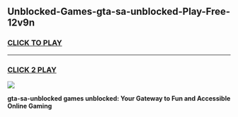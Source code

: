 
## Unblocked-Games-gta-sa-unblocked-Play-Free-12v9n
<h3>
<a href="https://premium76.site?title=gta-sa-unblocked&ref=19M">CLICK TO PLAY</a></h3>
<hr>

<h3>
<a href="https://premium76.site?title=gta-sa-unblocked&ref=19M">CLICK 2 PLAY</a>
  
</h3>

<a href="https://premium76.site?title=gta-sa-unblocked&ref=19M"><img src="https://clearcache.store/games.png"></a>


**gta-sa-unblocked games unblocked: Your Gateway to Fun and Accessible Online Gaming**
